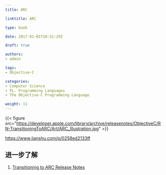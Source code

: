 ```yaml
---
title: ARC 

linktitle: ARC

type: book

date: 2017-01-01T10:31:29Z

draft: true

authors:
- admin

tags:
- Objective-C

categories:
- Computer Science 
- PL. Programming Languages
- The Objective-C Programming Language

weight: 11
---
```


{{< figure src="https://developer.apple.com/library/archive/releasenotes/ObjectiveC/RN-TransitioningToARC/Art/ARC_Illustration.jpg" >}}

https://www.jianshu.com/p/0258ed2133ff

## 进一步了解

1. [Transitioning to ARC Release Notes](https://developer.apple.com/library/archive/releasenotes/ObjectiveC/RN-TransitioningToARC/Introduction/Introduction.html#//apple_ref/doc/uid/TP40011226-CH1-SW11)